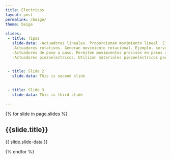 ```yaml
---
title: Electricos
layout: post
permalink: /beige/
theme: beige
 
slides:
 - title: Tipos
   slide-data: -Actuadores lineales. Proporcionan movimiento lineal. Ejemplo. cilindros electricos,
   -Actuadores rotativos. Generan movimiento rotacional. Ejemplo. servomotores,
   -Actuadores de paso a paso. Permiten movimientos precisos en pasos discretos,
   -Actuadores piezoelectricos. Utilizan materiales piezoeléctricos para generar movimiento al aplicar voltaje.

     
 - title: Slide 2
   slide-data: This is second slide

   
 - title: Slide 3
   slide-data: This is third slide

---
```


{% for slide in page.slides %}
                    
<section data-background="{% if slide.background %}{{slide.background}}{% else %}{{page.background}}{% endif %}"><h1>{{slide.title}}</h1>{{ slide.slide-data }}</section>
                    
{% endfor %}
    
